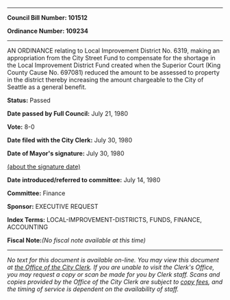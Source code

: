 

********

**Council Bill Number: 101512**
   
**Ordinance Number: 109234**
********

 AN ORDINANCE relating to Local Improvement District No. 6319, making an appropriation from the City Street Fund to compensate for the shortage in the Local Improvement District Fund created when the Superior Court (King County Cause No. 697081) reduced the amount to be assessed to property in the district thereby increasing the amount chargeable to the City of Seattle as a general benefit.

**Status:** Passed
   
**Date passed by Full Council:** July 21, 1980
   
**Vote:** 8-0
   
**Date filed with the City Clerk:** July 30, 1980
   
**Date of Mayor's signature:** July 30, 1980
   
[(about the signature date)](/~public/approvaldate.htm)
   
   
   
**Date introduced/referred to committee:** July 14, 1980
   
**Committee:** Finance
   
**Sponsor:** EXECUTIVE REQUEST
   
   
**Index Terms:** LOCAL-IMPROVEMENT-DISTRICTS, FUNDS, FINANCE, ACCOUNTING

**Fiscal Note:**_(No fiscal note available at this time)_
********

_No text for this document is available on-line. You may view this document at [the Office of the City Clerk](http://www.seattle.gov/leg/clerk/contactUs.htm). If you are unable to visit the Clerk's Office, you may request a copy or scan be made for you by Clerk staff. Scans and copies provided by the Office of the City Clerk are subject to [copy fees](http://clerk.seattle.gov/~public/clerkfees.htm), and the timing of service is dependent on the availability of staff._

